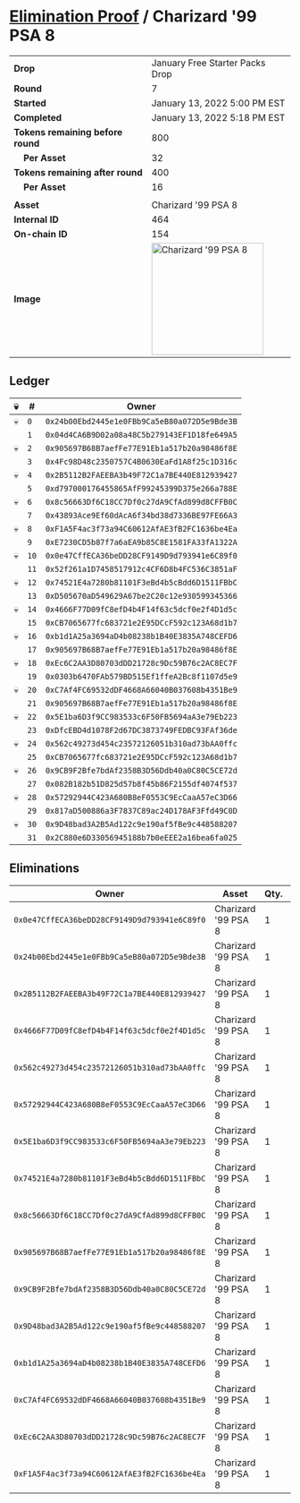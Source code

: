 # [Elimination Proof](./readme.md) / Charizard &#039;99 PSA 8

|||
|---|---|
| **Drop** | January Free Starter Packs Drop |
| **Round** | 7 |
| **Started** | January 13, 2022 5:00 PM EST |
| **Completed** | January 13, 2022 5:18 PM EST |
| **Tokens remaining before round** | 800 |
| **&nbsp;&nbsp;&nbsp;&nbsp;Per Asset** | 32 |
| **Tokens remaining after round** | 400 |
| **&nbsp;&nbsp;&nbsp;&nbsp;Per Asset** | 16 |
| | |
| **Asset** | Charizard &#039;99 PSA 8 |
| **Internal ID** | 464 |
| **On-chain ID** | 154 |
| **Image** | <img src="https://tcdn.blokpax.com/954504e8-19d7-4991-a5d9-832ddf0abbb1/1e2400d47e6576e34265e92a579d56633a44a486b1927f30df989adba8cdd903.png" height="200" alt="Charizard &#039;99 PSA 8" /> |

## Ledger

| 💀 | # | Owner |
| --- | --- | --- |
| 💀 | `0` | `0x24b00Ebd2445e1e0FBb9Ca5eB80a072D5e9Bde3B` |
|  | `1` | `0x04d4CA6B9D02a08a48C5b279143EF1D18fe649A5` |
| 💀 | `2` | `0x905697B68B7aefFe77E91Eb1a517b20a98486f8E` |
|  | `3` | `0x4Fc98D48c2350757C4B0630EaFd1A8f25c1D316c` |
| 💀 | `4` | `0x2B5112B2FAEEBA3b49F72C1a7BE440E812939427` |
|  | `5` | `0xd797000176455865AfF99245399D375e266a788E` |
| 💀 | `6` | `0x8c56663Df6C18CC7Df0c27dA9CfAd899d8CFFB0C` |
|  | `7` | `0x43893Ace9Ef60dAcA6f34bd38d7336BE97FE66A3` |
| 💀 | `8` | `0xF1A5F4ac3f73a94C60612AfAE3fB2FC1636be4Ea` |
|  | `9` | `0xE7230CD5b87f7a6aEA9b85C8E1581FA33fA1322A` |
| 💀 | `10` | `0x0e47CffECA36beDD28CF9149D9d793941e6C89f0` |
|  | `11` | `0x52f261a1D7458517912c4CF6D8b4FC536C3851aF` |
| 💀 | `12` | `0x74521E4a7280b81101F3eBd4b5cBdd6D1511FBbC` |
|  | `13` | `0xD505670aD549629A67be2C20c12e930599345366` |
| 💀 | `14` | `0x4666F77D09fC8efD4b4F14f63c5dcf0e2f4D1d5c` |
|  | `15` | `0xCB7065677fc683721e2E95DCcF592c123A68d1b7` |
| 💀 | `16` | `0xb1d1A25a3694aD4b08238b1B40E3835A748CEFD6` |
|  | `17` | `0x905697B68B7aefFe77E91Eb1a517b20a98486f8E` |
| 💀 | `18` | `0xEc6C2AA3D80703dDD21728c9Dc59B76c2AC8EC7F` |
|  | `19` | `0x0303b6470FAb579BD515Ef1ffeA2Bc8f1107d5e9` |
| 💀 | `20` | `0xC7Af4FC69532dDF4668A66040B037608b4351Be9` |
|  | `21` | `0x905697B68B7aefFe77E91Eb1a517b20a98486f8E` |
| 💀 | `22` | `0x5E1ba6D3f9CC983533c6F50FB5694aA3e79Eb223` |
|  | `23` | `0xDfcEBD4d1078F2d67DC3873749FEDBC93FAf36de` |
| 💀 | `24` | `0x562c49273d454c23572126051b310ad73bAA0ffc` |
|  | `25` | `0xCB7065677fc683721e2E95DCcF592c123A68d1b7` |
| 💀 | `26` | `0x9CB9F2Bfe7bdAf2358B3D56Ddb40a0C80C5CE72d` |
|  | `27` | `0x082B182b51D825d57b8f45b86F2155df4074f537` |
| 💀 | `28` | `0x57292944C423A680B8eF0553C9EcCaaA57eC3D66` |
|  | `29` | `0x817aD500886a3F7837C89ac24D178AF3Ffd49C0D` |
| 💀 | `30` | `0x9D48bad3A2B5Ad122c9e190af5fBe9c448588207` |
|  | `31` | `0x2C880e6D33056945188b7b0eEEE2a16bea6fa025` |


## Eliminations

| Owner | Asset | Qty. | Transaction |
| --- | --- | --- | --- |
| `0x0e47CffECA36beDD28CF9149D9d793941e6C89f0` | Charizard '99 PSA 8 | 1 | [Polygonscan](https://polygonscan.com/tx/0xb8953e34ab9396d02f0c4d6e5d998270812871552c7e1b18b31665cb76289bfa) |
| `0x24b00Ebd2445e1e0FBb9Ca5eB80a072D5e9Bde3B` | Charizard '99 PSA 8 | 1 | [Polygonscan](https://polygonscan.com/tx/0xb6046cf52b886435f10c454ead698cf11301ac959241f00957dc089fa25a3540) |
| `0x2B5112B2FAEEBA3b49F72C1a7BE440E812939427` | Charizard '99 PSA 8 | 1 | [Polygonscan](https://polygonscan.com/tx/0xb31b9bd41179e8e062b511eb1602974253d484cb18c0b6adf32f4928d9165033) |
| `0x4666F77D09fC8efD4b4F14f63c5dcf0e2f4D1d5c` | Charizard '99 PSA 8 | 1 | [Polygonscan](https://polygonscan.com/tx/0x2d02af7fdae67cb22f557ebb0f93cd82f8ef25c7906803932325c41db26482ba) |
| `0x562c49273d454c23572126051b310ad73bAA0ffc` | Charizard '99 PSA 8 | 1 | [Polygonscan](https://polygonscan.com/tx/0xddc4f0367ed120bdf59454091e664f660bc8a8b9600ef37f2a458ad58b3efa78) |
| `0x57292944C423A680B8eF0553C9EcCaaA57eC3D66` | Charizard '99 PSA 8 | 1 | [Polygonscan](https://polygonscan.com/tx/0xd4c48f70ca74531c04d4c326e6ea7e0b61c6d1edfbf818b9472d0fbb145f30f7) |
| `0x5E1ba6D3f9CC983533c6F50FB5694aA3e79Eb223` | Charizard '99 PSA 8 | 1 | [Polygonscan](https://polygonscan.com/tx/0xa977ba0d6f84b87ee0afeecb84710fa4c529848dc4519712dbb4df4dabcf6904) |
| `0x74521E4a7280b81101F3eBd4b5cBdd6D1511FBbC` | Charizard '99 PSA 8 | 1 | [Polygonscan](https://polygonscan.com/tx/0x4804c3f827ac6a48c11242b222d7a277ea06f4a5aa19d6d2e08e0280288bfcc7) |
| `0x8c56663Df6C18CC7Df0c27dA9CfAd899d8CFFB0C` | Charizard '99 PSA 8 | 1 | [Polygonscan](https://polygonscan.com/tx/0x7b4d985c731f6e5a6e1e347f6f61f2c2b4b9d86bb55da14c56bc1dd93ed9d3dd) |
| `0x905697B68B7aefFe77E91Eb1a517b20a98486f8E` | Charizard '99 PSA 8 | 1 | [Polygonscan](https://polygonscan.com/tx/0x050bf4d0d2e6954f2e13d118022d32a378a0892b74b4bf83d3bf8569f3036a1d) |
| `0x9CB9F2Bfe7bdAf2358B3D56Ddb40a0C80C5CE72d` | Charizard '99 PSA 8 | 1 | [Polygonscan](https://polygonscan.com/tx/0x1ea0c1065b4efd104b7dd24c1e4248716dc54641431c4338248f249371bcbd4a) |
| `0x9D48bad3A2B5Ad122c9e190af5fBe9c448588207` | Charizard '99 PSA 8 | 1 | [Polygonscan](https://polygonscan.com/tx/0xe05b6f694471dc55e73a6a294c899890f0f202e2a5b8eb342a2427b79355ef08) |
| `0xb1d1A25a3694aD4b08238b1B40E3835A748CEFD6` | Charizard '99 PSA 8 | 1 | [Polygonscan](https://polygonscan.com/tx/0x4375d8e25ebc2828b2927743c1458ca2f15ceed7ee9fc75c02b75dc80173d091) |
| `0xC7Af4FC69532dDF4668A66040B037608b4351Be9` | Charizard '99 PSA 8 | 1 | [Polygonscan](https://polygonscan.com/tx/0x86430887677e6560eb3c3b1e895c5d6bf72cb9b8403dd79b6115d7f0b165435c) |
| `0xEc6C2AA3D80703dDD21728c9Dc59B76c2AC8EC7F` | Charizard '99 PSA 8 | 1 | [Polygonscan](https://polygonscan.com/tx/0x7d32d6b9050d5119c9a82166aead9523db7720c7e05f057d3f7447a52e7ce2af) |
| `0xF1A5F4ac3f73a94C60612AfAE3fB2FC1636be4Ea` | Charizard '99 PSA 8 | 1 | [Polygonscan](https://polygonscan.com/tx/0x02512309f3e1426e755a689391bacc405ec3f6d850a320ddfca25568f71b9105) |
